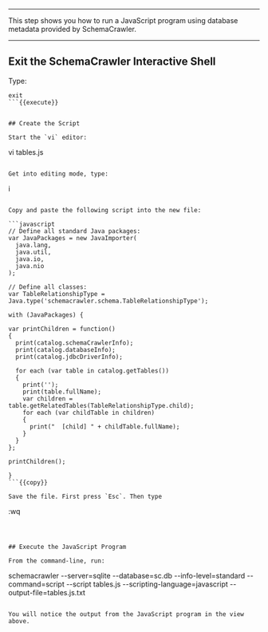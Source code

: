 -----

This step shows you how to run a JavaScript program using database metadata provided by SchemaCrawler.

-----

## Exit the SchemaCrawler Interactive Shell

Type:

```
exit
```{{execute}}


## Create the Script

Start the `vi` editor:

```
vi tables.js
```{{execute}}

Get into editing mode, type:

```
i
```{{execute}}

Copy and paste the following script into the new file:

```javascript
// Define all standard Java packages:
var JavaPackages = new JavaImporter(
  java.lang,
  java.util,
  java.io,
  java.nio
);

// Define all classes:
var TableRelationshipType = Java.type('schemacrawler.schema.TableRelationshipType');

with (JavaPackages) {

var printChildren = function()
{
  print(catalog.schemaCrawlerInfo);
  print(catalog.databaseInfo);
  print(catalog.jdbcDriverInfo);

  for each (var table in catalog.getTables())
  {
    print('');	  
    print(table.fullName);
    var children = table.getRelatedTables(TableRelationshipType.child);
    for each (var childTable in children)
    {
      print("  [child] " + childTable.fullName);
    }
  }
};

printChildren();

}
```{{copy}}

Save the file. First press `Esc`. Then type

```
:wq
```{{execute}}



## Execute the JavaScript Program

From the command-line, run:

```
schemacrawler --server=sqlite --database=sc.db --info-level=standard --command=script --script  tables.js --scripting-language=javascript --output-file=tables.js.txt
```{{execute}}

You will notice the output from the JavaScript program in the view above.
